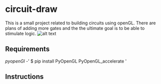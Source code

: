 # circuit-draw
This is a small project related to building circuits using openGL. There are plans of adding more gates and the the ultimate goal is to be able to stimulate logic.
![alt text](https://github.com/shubhankarsharma00/circuit-draw/blob/master/img.png)

## Requirements
*pyopenGl* -' $ pip install PyOpenGL PyOpenGL_accelerate '

## Instructions